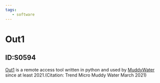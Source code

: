 ```yaml
---
tags:
   - software
---
```

# Out1
## ID:S0594
[Out1](software/S0594) is a remote access tool written in python and used by [MuddyWater](groups/G0069) since at least 2021.(Citation: Trend Micro Muddy Water March 2021)
